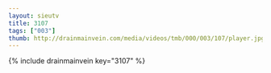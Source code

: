 ```yaml
--- 
layout: sieutv
title: 3107
tags: ["003"]
thumb: http://drainmainvein.com/media/videos/tmb/000/003/107/player.jpg
---
```

{% include drainmainvein key="3107" %} 
